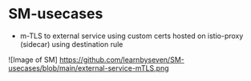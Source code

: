 # SM-usecases

- m-TLS to external service using custom certs hosted on istio-proxy (sidecar) using destination rule 

![Image of SM] https://github.com/learnbyseven/SM-usecases/blob/main/external-service-mTLS.png
  

